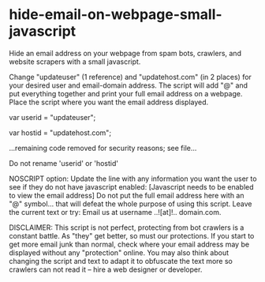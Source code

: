 # hide-email-on-webpage-small-javascript

Hide an email address on your webpage from spam bots, crawlers, and website scrapers with a small javascript.


Change "updateuser" (1 reference) and "updatehost.com" (in 2 places) for your desired user and email-domain address.
The script will add "@" and put everything together and print your full email address on a webpage. Place the script where you want the email address displayed.


var userid = "updateuser";

var hostid = "updatehost.com";

...remaining code removed for security reasons; see file...

Do not rename 'userid' or 'hostid'

NOSCRIPT option:
Update the line with any information you want the user to see if they do not have javascript enabled:
<noscript> [Javascript needs to be enabled to view the email address] </noscript>
Do not put the full email address here with an "@" symbol... that will defeat the whole purpose of using this script. Leave the current text or try: Email us at username ..![at]!.. domain.com.

DISCLAIMER: This script is not perfect, protecting from bot crawlers is a constant battle. As "they" get better, so must our protections. If you start to get more email junk than normal, check where your email address may be displayed without any "protection" online. You may also think about changing the script and text to adapt it to obfuscate the text more so crawlers can not read it – hire a web designer or developer.
